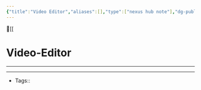 ```yaml
---
{"title":"Video Editor","aliases":[],"type":["nexus hub note"],"dg-publish":true,"dg-hide":true,"publish":true,"tags":["hub-note","video-editor"],"permalink":"/video-editor/video-editor/","hide":true,"dgPassFrontmatter":true,"created":"2023-09-03T08:02:18.172-07:00","updated":"2023-09-08T15:38:16.297-07:00"}
---
```



🔺[[

# Video-Editor
---











---
- Tags:: 








